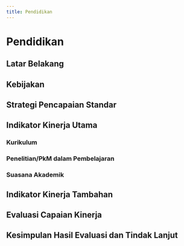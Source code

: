 ```yaml
---
title: Pendidikan
---
```


# Pendidikan

<!--@include: ../penilaian/38-47.md-->

## Latar Belakang

<!--@include: ../panduan/iii-d-6-1.md-->

## Kebijakan

<!--@include: ../panduan/iii-d-6-2.md-->

## Strategi Pencapaian Standar

<!--@include: ../panduan/iii-d-6-3.md-->

## Indikator Kinerja Utama

### Kurikulum

<!--@include: ../panduan/iii-d-6-4-a.md-->

### Penelitian/PkM dalam Pembelajaran

<!--@include: ../panduan/iii-d-6-4-c.md-->

### Suasana Akademik

<!--@include: ../panduan/iii-d-6-4-d.md-->

## Indikator Kinerja Tambahan

<!--@include: ../panduan/iii-d-6-5.md-->

## Evaluasi Capaian Kinerja

<!--@include: ../panduan/iii-d-6-6.md-->

## Kesimpulan Hasil Evaluasi dan Tindak Lanjut

<!--@include: ../panduan/iii-d-6-7.md-->

